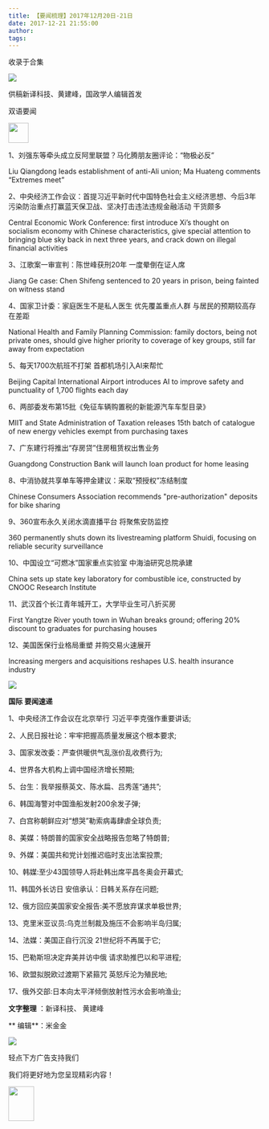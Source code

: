 ```yaml
---
title: 【要闻梳理】2017年12月20日-21日
date: 2017-12-21 21:55:00
author: 
tags: 
---
```



收录于合集

![](/images/3890/2.gif)

  

供稿新译科技、黄建峰，国政学人编辑首发

  

  

  

双语要闻

  

<img src='/images/3890/3.png' width='40px' />

1、刘强东等牵头成立反阿里联盟？马化腾朋友圈评论：“物极必反”

Liu Qiangdong leads establishment of anti-Ali union; Ma Huateng comments
“Extremes meet”

  

2、中央经济工作会议：首提习近平新时代中国特色社会主义经济思想、今后3年污染防治重点打赢蓝天保卫战、坚决打击违法违规金融活动 干货颇多

Central Economic Work Conference: first introduce Xi’s thought on socialism
economy with Chinese characteristics, give special attention to bringing blue
sky back in next three years, and crack down on illegal financial activities

  

3、江歌案一审宣判：陈世峰获刑20年 一度晕倒在证人席

Jiang Ge case: Chen Shifeng sentenced to 20 years in prison, being fainted on
witness stand

  

4、国家卫计委：家庭医生不是私人医生 优先覆盖重点人群 与居民的预期较高存在差距

National Health and Family Planning Commission: family doctors, being not
private ones, should give higher priority to coverage of key groups, still far
away from expectation

  

5、每天1700次航班不打架 首都机场引入AI来帮忙

Beijing Capital International Airport introduces AI to improve safety and
punctuality of 1,700 flights each day

  

6、两部委发布第15批《免征车辆购置税的新能源汽车车型目录》

MIIT and State Administration of Taxation releases 15th batch of catalogue of
new energy vehicles exempt from purchasing taxes

  

7、广东建行将推出“存房贷”住房租赁权出售业务

Guangdong Construction Bank will launch loan product for home leasing

  

8、中消协就共享单车等押金建议：采取“预授权”冻结制度

Chinese Consumers Association recommends "pre-authorization" deposits for bike
sharing

  

9、360宣布永久关闭水滴直播平台 将聚焦安防监控

360 permanently shuts down its livestreaming platform Shuidi, focusing on
reliable security surveillance

  

10、中国设立“可燃冰”国家重点实验室 中海油研究总院承建

China sets up state key laboratory for combustible ice, constructed by CNOOC
Research Institute

  

11、武汉首个长江青年城开工，大学毕业生可八折买房

First Yangtze River youth town in Wuhan breaks ground; offering 20% discount
to graduates for purchasing houses

  

12、美国医保行业格局重塑 并购交易火速展开

Increasing mergers and acquisitions reshapes U.S. health insurance industry

  

<img src='/images/3890/4.png' width='auto' />

 **国际** **要闻速递**

1、中央经济工作会议在北京举行 习近平李克强作重要讲话;

2、人民日报社论：牢牢把握高质量发展这个根本要求;

3、国家发改委：严查供暖供气乱涨价乱收费行为;

4、世界各大机构上调中国经济增长预期;

5、台生：我举报蔡英文、陈水扁、吕秀莲“通共”;

6、韩国海警对中国渔船发射200余发子弹;

7、白宫称朝鲜应对“想哭”勒索病毒肆虐全球负责;

8、美媒：特朗普的国家安全战略报告忽略了特朗普;

9、外媒：美国共和党计划推迟临时支出法案投票;

10、韩媒:至少43国领导人将赴韩出席平昌冬奥会开幕式;

11、韩国外长访日 安倍承认：日韩关系存在问题;

12、俄方回应美国家安全报告:美不愿放弃谋求单极世界;

13、克里米亚议员:乌克兰制裁及施压不会影响半岛归属;

14、法媒：美国正自行沉没 21世纪将不再属于它;

15、巴勒斯坦决定弃美并访中俄 请求助推巴以和平进程;

16、欧盟拟脱欧过渡期下紧箍咒 英怒斥沦为殖民地;

17、俄外交部:日本向太平洋倾倒放射性污水会影响渔业;

  

  

 **文字整理** ：新译科技、 黄建峰

 ** 编辑**：米金金

  

  

  

  

<img src='/images/3890/5.gif' width='auto' />

  

  

  

  

轻点下方广告支持我们

我们将更好地为您呈现精彩内容！

<img src='/images/3890/6.gif' width='51' height='69' />

  

  

